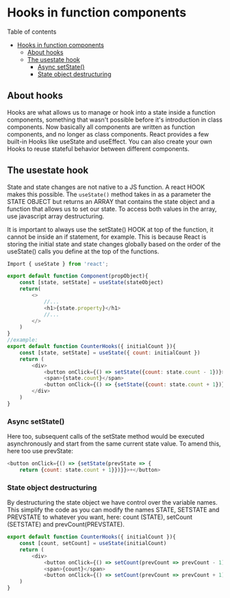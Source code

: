# Hooks in function components
Table of contents
- [Hooks in function components](#hooks-in-function-components)
  - [About hooks](#about-hooks)
  - [The usestate hook](#the-usestate-hook)
    - [Async setState()](#async-setstate)
    - [State object destructuring](#state-object-destructuring)
## About hooks
Hooks are what allows us to manage or hook into a state inside a function components, something that wasn't possible before it's introduction in class components. Now basically all components are written as function components, and no longer as class components. React provides a few built-in Hooks like useState and useEffect. You can also create your own Hooks to reuse stateful behavior between different components.

## The usestate hook
State and state changes are not native to a JS function. A react HOOK makes this possible. The `useState()` method takes in as a parameter the STATE OBJECT but returns an ARRAY that contains the state object and a function that allows us to set our state. To access both values in the array, use javascript array destructuring.

It is important to always use the setState() HOOK at top of the function, it cannot be inside an if statement, for example. This is because React is storing the initial state and state changes globally based on the order of the useState() calls you define at the top of the functions.
```js
Import { useState } from 'react';

export default function Component(propObject){
	const [state, setState] = useState(stateObject)
	return(
		<>
		    //...
		    <h1>{state.property}</h1>
            //...
        </>
	)
}
//example:
export default function CounterHooks({ initialCount }){
    const [state, setState] = useState({ count: initialCount })
    return (
        <div>
            <button onClick={() => setState({count: state.count - 1})}>-</button>
            <span>{state.count}</span>
            <button onClick={() => {setState({count: state.count + 1})}}>+</button>
        </div>
    )
}
```
### Async setState()
Here too, subsequent calls of the setState method would be executed asynchronously and start from the same current state value. To amend this, here too use prevState:
```js
<button onClick={() => {setState(prevState => {
	return {count: state.count + 1}})}}>+</button>
```
### State object destructuring
By destructuring the state object we have control over the variable names. This simplify the code as you can modify the names STATE, SETSTATE and PREVSTATE to whatever you want, here: count (STATE), setCount (SETSTATE) and prevCount(PREVSTATE).
```js
export default function CounterHooks({ initialCount }){
    const [count, setCount] = useState(initialCount)
    return (
        <div>
            <button onClick={() => setCount(prevCount => prevCount - 1)}>-</button>
            <span>{count}</span>
            <button onClick={() => setCount(prevCount => prevCount + 1)}>+</button>
 	)
}
```